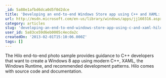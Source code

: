 ```yaml
---
_id: 5a88e1afbd6dca0d5f0d2dce
title: 'Developing an end-to-end Windows Store app using C++ and XAML: Hilo (Windows)'
url: http://msdn.microsoft.com/en-us/library/windows/apps/jj160316.aspx
category: articles
slug: 'developing-an-end-to-end-windows-store-app-using-c-and-xaml-hilo-windows'
user_id: 5a83ce59d6eb0005c4ecda2c
createdOn: '2013-02-01T15:10:06.000Z'
tags: []
---
```


The Hilo end-to-end photo sample provides guidance to C++ developers that want to create a Windows 8 app using modern C++, XAML, the Windows Runtime, and recommended development patterns. Hilo comes with source code and documentation.
